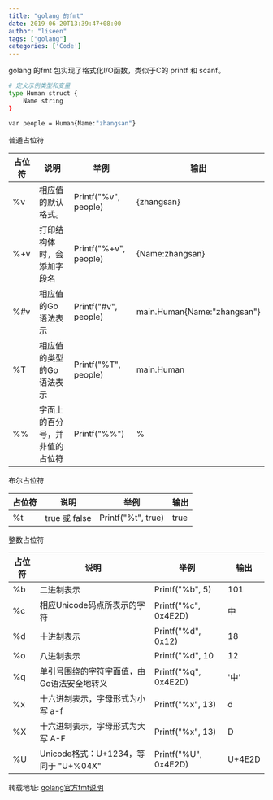 ```yaml
---
title: "golang 的fmt"
date: 2019-06-20T13:39:47+08:00
author: "liseen"
tags: ["golang"]
categories: ['Code']
---
```


golang 的fmt 包实现了格式化I/O函数，类似于C的 printf 和 scanf。

<!--more-->

```bash
# 定义示例类型和变量
type Human struct {
    Name string
}

var people = Human{Name:"zhangsan"}
```

普通占位符

| 占位符 | 说明 | 举例 | 输出 |
| ------ | ------ | ------ | ------ |
| %v |  相应值的默认格式。 | Printf("%v", people) | {zhangsan} |
| %+v | 打印结构体时，会添加字段名 | Printf("%+v", people) | {Name:zhangsan} |
| %#v | 相应值的Go语法表示 | Printf("#v", people) | main.Human{Name:"zhangsan"} |
| %T | 相应值的类型的Go语法表示 | Printf("%T", people) | main.Human |
| %% | 字面上的百分号，并非值的占位符 | Printf("%%") | % |

布尔占位符

| 占位符 | 说明 | 举例 | 输出 |
| ------ | ------ | ------ | ------ |
| %t  |  true 或 false | Printf("%t", true) | true |

整数占位符

| 占位符 | 说明 | 举例 | 输出 |
| ------ | ------ | ------ | ------ |
| %b | 二进制表示 | Printf("%b", 5) | 101 |
| %c | 相应Unicode码点所表示的字符 | Printf("%c", 0x4E2D) | 中 |
| %d | 十进制表示 | Printf("%d", 0x12) | 18 |
| %o | 八进制表示 | Printf("%d", 10 | 12 |
| %q | 单引号围绕的字符字面值，由Go语法安全地转义 | Printf("%q", 0x4E2D) | '中' |
| %x | 十六进制表示，字母形式为小写 a-f | Printf("%x", 13) | d |
| %X | 十六进制表示，字母形式为大写 A-F | Printf("%x", 13) | D |
| %U | Unicode格式：U+1234，等同于 "U+%04X" | Printf("%U", 0x4E2D) | U+4E2D |


转载地址:
[golang官方fmt说明](https://golang.org/pkg/fmt/)